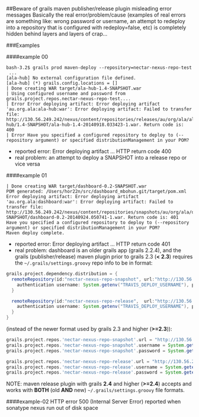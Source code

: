 ##Beware of grails maven publisher/release plugin misleading error messages
Basically the real error/problem/cause (examples of real errors are something like: wrong password or username, an attempt to redeploy into a repository that is configured with redeploy=false, etc) is completely hidden behind layers and layers of crap...

###Examples

####example 00
```
bash-3.2$ grails prod maven-deploy --repository=nectar-nexus-repo-test
 ...
[ala-hub] No external configuration file defined.
[ala-hub] (*) grails.config.locations = []
| Done creating WAR target/ala-hub-1.4-SNAPSHOT.war
| Using configured username and password from grails.project.repos.nectar-nexus-repo-test....
| Error Error deploying artifact: Error deploying artifact 'au.org.ala:ala-hub:war': Error deploying artifact: Failed to transfer file: http://130.56.249.242/nexus/content/repositories/releases/au/org/ala/ala-hub/1.4-SNAPSHOT/ala-hub-1.4-20140918.033423-1.war. Return code is: 400
| Error Have you specified a configured repository to deploy to (--repository argument) or specified distributionManagement in your POM?
```
* reported error: Error deploying artifact ... HTTP return code 400
* real problem: an attempt to deploy a SNAPSHOT into a release repo or vice versa

####example 01
```
| Done creating WAR target/dashboard-0.2-SNAPSHOT.war
POM generated: /Users/hor22n/src/dashboard_mbohun.git/target/pom.xml
Error deploying artifact: Error deploying artifact 'au.org.ala:dashboard:war': Error deploying artifact: Failed to transfer file: http://130.56.249.242/nexus/content/repositories/snapshots/au/org/ala/dashboard/0.2-SNAPSHOT/dashboard-0.2-20140924.050741-1.war. Return code is: 401
Have you specified a configured repository to deploy to (--repository argument) or specified distributionManagement in your POM?
Maven deploy complete.
``` 
* reported error: Error deploying artifact ... HTTP return code 401
* real problem: dashboard is an older grails app (grails 2.2.4), and the grails (publisher/release) maven plugin prior to grails 2.3 (**< 2.3**) requires the `~/.grails/settings.groovy` repo info to be in format:
```groovy
grails.project.dependency.distribution = {
  remoteRepository(id:"nectar-nexus-repo-snapshot", url:"http://130.56.249.242/nexus/content/repositories/snapshots") {
    authentication username: System.getenv("TRAVIS_DEPLOY_USERNAME"), password: System.getenv("TRAVIS_DEPLOY_PASSWORD")
  }

  remoteRepository(id:"nectar-nexus-repo-release",  url:"http://130.56.249.242/nexus/content/repositories/releases") {
    authentication username: System.getenv("TRAVIS_DEPLOY_USERNAME"), password: System.getenv("TRAVIS_DEPLOY_PASSWORD")
  }
}
```
(instead of the newer format used by grails 2.3 and higher (**>=2.3**)):
```groovy
grails.project.repos.'nectar-nexus-repo-snapshot'.url = "http://130.56.249.242/nexus/content/repositories/snapshots/"
grails.project.repos.'nectar-nexus-repo-snapshot'.username = System.getenv("TRAVIS_DEPLOY_USERNAME")
grails.project.repos.'nectar-nexus-repo-snapshot'.password = System.getenv("TRAVIS_DEPLOY_PASSWORD")

grails.project.repos.'nectar-nexus-repo-release'.url = "http://130.56.249.242/nexus/content/repositories/releases/"
grails.project.repos.'nectar-nexus-repo-release'.username = System.getenv("TRAVIS_DEPLOY_USERNAME")
grails.project.repos.'nectar-nexus-repo-release'.password = System.getenv("TRAVIS_DEPLOY_PASSWORD")
```
NOTE: maven release plugin with grails **2.4** and higher (**>=2.4**) accepts and works with **BOTH** (old **AND** new) `~/.grails/settings.groovy` file formats.

####example-02
HTTP error 500 (Internal Server Error) reported when sonatype nexus run out of disk space

